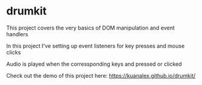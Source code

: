 # drumkit

This project covers the very basics of DOM manipulation and event handlers

In this project I've setting up event listeners for key presses and mouse clicks

Audio is played when the corressponding keys and pressed or clicked

Check out the demo of this project here: https://kuanalex.github.io/drumkit/
